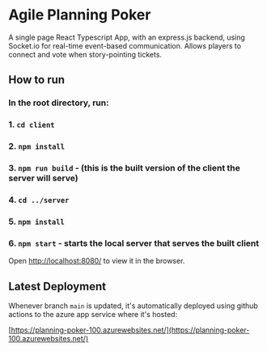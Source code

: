 # Agile Planning Poker

A single page React Typescript App, with an express.js backend, using Socket.io for real-time event-based communication. Allows players to connect and vote when story-pointing tickets.

## How to run

### In the root directory, run:
### 1. `cd client`
### 2. `npm install`
### 3. `npm run build` - (this is the built version of the client the server will serve)

### 4. `cd ../server`
### 5. `npm install`
### 6. `npm start` - starts the local server that serves the built client

Open [http://localhost:8080/](http://localhost:8080/) to view it in the browser.




## Latest Deployment
Whenever branch ```main``` is updated, it's automatically deployed using github actions to the azure app service where it's hosted:

[https://planning-poker-100.azurewebsites.net/](https://planning-poker-100.azurewebsites.net/) 